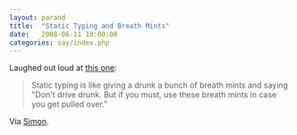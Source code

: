 ```yaml
---
layout: parand
title:  "Static Typing and Breath Mints"
date:   2008-06-11 10:00:00
categories: say/index.php
---
```

Laughed out loud at [this one](/web/20101222043019/http://damienkatz.net/2008/06/epiphany.html):

> Static typing is like giving a drunk a bunch of breath mints and saying "Don't drive drunk. But if you must, use these breath mints in case you get pulled over."

Via [Simon](/web/20101222043019/http://simonwillison.net/2008/Jun/11/damien/).
